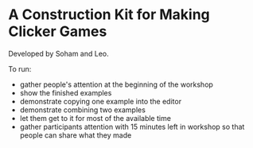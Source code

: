 # A Construction Kit for Making Clicker Games

Developed by Soham and Leo.

To run: 

- gather people's attention at the beginning of the workshop
- show the finished examples
- demonstrate copying one example into the editor
- demonstrate combining two examples
- let them get to it for most of the available time
- gather participants attention with 15 minutes left in workshop so that people can share what they made